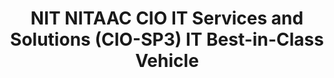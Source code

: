 ---
highlight: "false" 
title: "NIT NITAAC CIO IT Services and Solutions (CIO-SP3) IT Best-in-Class Vehicle"
description: "With more than 137 labor categories and 10 task areas, the CIO-SP3 contract is designed to give federal agencies a streamlined ordering process to acquire a wide range of IT services and solutions"
url-link: "https://nitaac.nih.gov/gwacs/cio-sp3"
type: "HTML"
gov-only: "false"
is-external: "true"
publication-date: "May 01, 2023"
reading-time: "5"
resource-type: "Information Slick"
filter: "contract-solutions"
audience: "contracts-acquisitions"
branded-offerings: "acquisition-policy-it-category"
---